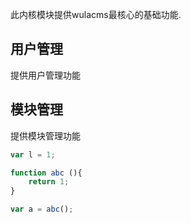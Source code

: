 此内核模块提供wulacms最核心的基础功能.

## 用户管理
提供用户管理功能

## 模块管理
提供模块管理功能

```javascript
var l = 1;

function abc (){
	return 1;
}

var a = abc();

```